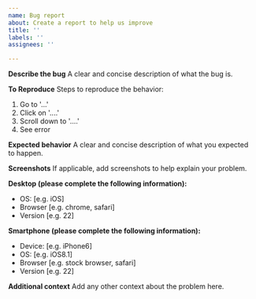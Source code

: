 ```yaml
---
name: Bug report
about: Create a report to help us improve
title: ''
labels: ''
assignees: ''

---
```


**Describe the bug**
A clear and concise description of what the bug is.

**To Reproduce**
Steps to reproduce the behavior:
1. Go to '...'
2. Click on '....'
3. Scroll down to '....'
4. See error

**Expected behavior**
A clear and concise description of what you expected to happen.

**Screenshots**
If applicable, add screenshots to help explain your problem.

**Desktop (please complete the following information):**
 - OS: \[e.g. iOS]
 - Browser \[e.g. chrome, safari]
 - Version \[e.g. 22]

**Smartphone (please complete the following information):**
 - Device: \[e.g. iPhone6]
 - OS: \[e.g. iOS8.1]
 - Browser \[e.g. stock browser, safari]
 - Version \[e.g. 22]

**Additional context**
Add any other context about the problem here.
